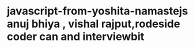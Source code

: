 # javascript-from-yoshita-namastejs anuj  bhiya , vishal rajput,rodeside  coder can and interviewbit

